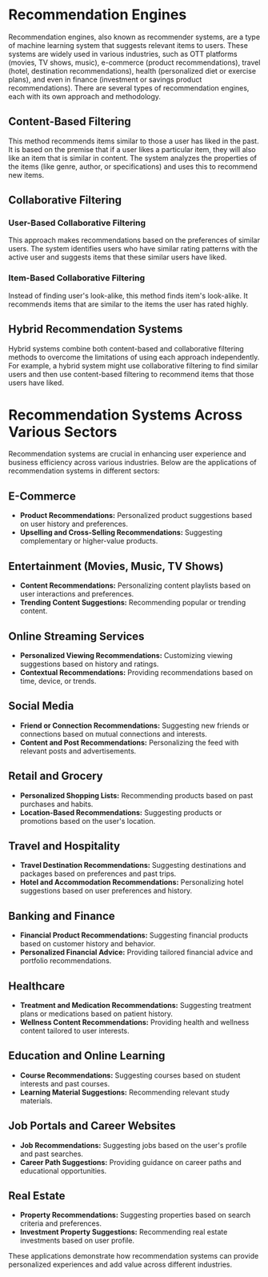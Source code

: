 # Recommendation Engines

Recommendation engines, also known as recommender systems, are a type of machine learning system that suggests relevant items to users. These systems are widely used in various industries, such as OTT platforms (movies, TV shows, music), e-commerce (product recommendations), travel (hotel, destination recommendations), health (personalized diet or exercise plans), and even in finance (investment or savings product recommendations). There are several types of recommendation engines, each with its own approach and methodology.

## Content-Based Filtering

This method recommends items similar to those a user has liked in the past. It is based on the premise that if a user likes a particular item, they will also like an item that is similar in content. The system analyzes the properties of the items (like genre, author, or specifications) and uses this to recommend new items.

## Collaborative Filtering

### User-Based Collaborative Filtering

This approach makes recommendations based on the preferences of similar users. The system identifies users who have similar rating patterns with the active user and suggests items that these similar users have liked.

### Item-Based Collaborative Filtering

Instead of finding user's look-alike, this method finds item's look-alike. It recommends items that are similar to the items the user has rated highly.

## Hybrid Recommendation Systems

Hybrid systems combine both content-based and collaborative filtering methods to overcome the limitations of using each approach independently. For example, a hybrid system might use collaborative filtering to find similar users and then use content-based filtering to recommend items that those users have liked.


# Recommendation Systems Across Various Sectors

Recommendation systems are crucial in enhancing user experience and business efficiency across various industries. Below are the applications of recommendation systems in different sectors:

## E-Commerce
- **Product Recommendations:** Personalized product suggestions based on user history and preferences.
- **Upselling and Cross-Selling Recommendations:** Suggesting complementary or higher-value products.

## Entertainment (Movies, Music, TV Shows)
- **Content Recommendations:** Personalizing content playlists based on user interactions and preferences.
- **Trending Content Suggestions:** Recommending popular or trending content.

## Online Streaming Services
- **Personalized Viewing Recommendations:** Customizing viewing suggestions based on history and ratings.
- **Contextual Recommendations:** Providing recommendations based on time, device, or trends.

## Social Media
- **Friend or Connection Recommendations:** Suggesting new friends or connections based on mutual connections and interests.
- **Content and Post Recommendations:** Personalizing the feed with relevant posts and advertisements.

## Retail and Grocery
- **Personalized Shopping Lists:** Recommending products based on past purchases and habits.
- **Location-Based Recommendations:** Suggesting products or promotions based on the user's location.

## Travel and Hospitality
- **Travel Destination Recommendations:** Suggesting destinations and packages based on preferences and past trips.
- **Hotel and Accommodation Recommendations:** Personalizing hotel suggestions based on user preferences and history.

## Banking and Finance
- **Financial Product Recommendations:** Suggesting financial products based on customer history and behavior.
- **Personalized Financial Advice:** Providing tailored financial advice and portfolio recommendations.

## Healthcare
- **Treatment and Medication Recommendations:** Suggesting treatment plans or medications based on patient history.
- **Wellness Content Recommendations:** Providing health and wellness content tailored to user interests.

## Education and Online Learning
- **Course Recommendations:** Suggesting courses based on student interests and past courses.
- **Learning Material Suggestions:** Recommending relevant study materials.

## Job Portals and Career Websites
- **Job Recommendations:** Suggesting jobs based on the user's profile and past searches.
- **Career Path Suggestions:** Providing guidance on career paths and educational opportunities.

## Real Estate
- **Property Recommendations:** Suggesting properties based on search criteria and preferences.
- **Investment Property Suggestions:** Recommending real estate investments based on user profile.


These applications demonstrate how recommendation systems can provide personalized experiences and add value across different industries.
